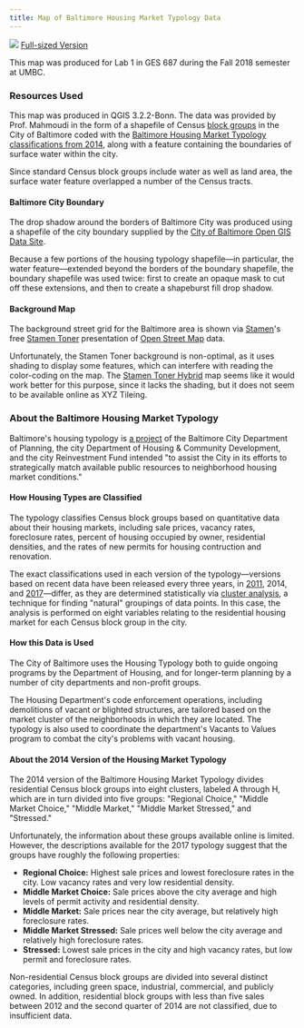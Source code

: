 ```yaml
---
title: Map of Baltimore Housing Market Typology Data
---
```


![](Baltimore-MVA.png)
[Full-sized Version](Baltimore-MVA.png)

This map was produced for Lab 1 in GES 687 during the Fall 2018 semester at UMBC.

### Resources Used

This map was produced in QGIS 3.2.2-Bonn.  The data was provided by Prof. Mahmoudi in the form of a shapefile of Census [block groups](https://en.wikipedia.org/wiki/Census_block_group) in the City of Baltimore coded with the [Baltimore Housing Market Typology classifications from 2014](https://data.baltimorecity.gov/Neighborhoods/2014-Housing-Market-Typology/bd6x-nxgg/data_), along with a feature containing the boundaries of surface water within the city.

Since standard Census block groups include water as well as land area, the surface water feature overlapped a number of the Census tracts.


#### Baltimore City Boundary

The drop shadow around the borders of Baltimore City was produced using a shapefile of the city boundary supplied by the [City of Baltimore Open GIS Data Site](http://gis-baltimore.opendata.arcgis.com/datasets/baltimore-city-polygon).

Because a few portions of the housing typology shapefile—in particular, the water feature—extended beyond the borders of the boundary shapefile, the boundary shapefile was used twice: first to create an opaque mask to cut off these extensions, and then to create a shapeburst fill drop shadow.


#### Background Map

The background street grid for the Baltimore area is shown via [Stamen](https://stamen.com/about/)'s free [Stamen Toner](http://maps.stamen.com/toner/#12/37.7706/-122.3782) presentation of [Open Street Map](https://www.openstreetmap.org/#map=4/38.01/-95.84) data.

Unfortunately, the Stamen Toner background is non-optimal, as it uses shading to display some features, which can interfere with reading the color-coding on the map.  The [Stamen Toner Hybrid]() map seems like it would work better for this purpose, since it lacks the shading, but it does not seem to be available online as XYZ Tileing.


### About the Baltimore Housing Market Typology

Baltimore's housing typology is [a project](https://planning.baltimorecity.gov/maps-data/housing-market-typology) of the Baltimore City Department of Planning, the city Department of Housing & Community Development, and the city Reinvestment Fund intended "to assist the City in its efforts to strategically match available public resources to neighborhood housing market conditions."


#### How Housing Types are Classified

The typology classifies Census block groups based on quantitative data about their housing markets, including sale prices, vacancy rates, foreclosure rates, percent of housing occupied by owner, residential densities, and the rates of new permits for housing contruction and renovation.

The exact classifications used in each version of the typology—versions based on recent data have been released every three years, in [2011](http://www.cphabaltimore.org/2012/02/2011-housing-typology-report/), 2014, and [2017](https://planning.baltimorecity.gov/maps-data/housing-market-typology)—differ, as they are determined statistically via [cluster analysis](https://en.wikipedia.org/wiki/Cluster_analysis), a technique for finding "natural" groupings of data points.  In this case, the analysis is performed on eight variables relating to the residential housing market for each Census block group in the city.


#### How this Data is Used

The City of Baltimore uses the Housing Typology both to guide ongoing programs by the Department of Housing, and for longer-term planning by a number of city departments and non-profit groups.

The Housing Department's code enforcement operations, including demolitions of vacant or blighted structures, are tailored based on the market cluster of the neighborhoods in which they are located.  The typology is also used to coordinate the department's Vacants to Values program to combat the city's problems with vacant housing.


#### About the 2014 Version of the Housing Market Typology

The 2014 version of the Baltimore Housing Market Typology divides residential Census block groups into eight clusters, labeled A through H, which are in turn divided into five groups: "Regional Choice," "Middle Market Choice," "Middle Market," "Middle Market Stressed," and "Stressed."

Unfortunately, the information about these groups available online is limited.  However, the descriptions available for the 2017 typology suggest that the groups have roughly the following properties:

+ **Regional Choice:** Highest sale prices and lowest foreclosure rates in the city.  Low vacancy rates and very low residential density.
+ **Middle Market Choice:** Sale prices above the city average and high levels of permit activity and residential density.
+ **Middle Market:** Sale prices near the city average, but relatively high foreclosure rates.
+ **Middle Market Stressed:** Sale prices well below the city average and relatively high foreclosure rates.
+ **Stressed:** Lowest sale prices in the city and high vacancy rates, but low permit and foreclosure rates.

Non-residential Census block groups are divided into several distinct categories, including green space, industrial, commercial, and publicly owned.  In addition, residential block groups with less than five sales between 2012 and the second quarter of 2014 are not classified, due to insufficient data.

